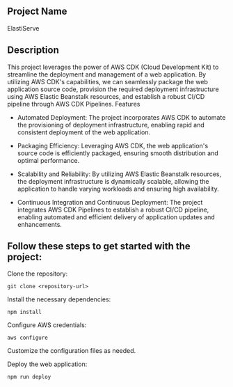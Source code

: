 ## Project Name
ElastiServe

## Description

This project leverages the power of AWS CDK (Cloud Development Kit) to streamline the deployment and management of a web application. By utilizing AWS CDK's capabilities, we can seamlessly package the web application source code, provision the required deployment infrastructure using AWS Elastic Beanstalk resources, and establish a robust CI/CD pipeline through AWS CDK Pipelines.
Features

- Automated Deployment: The project incorporates AWS CDK to automate the provisioning of deployment infrastructure, enabling rapid and consistent deployment of the web     application.

- Packaging Efficiency: Leveraging AWS CDK, the web application's source code is efficiently packaged, ensuring smooth distribution and optimal performance.

- Scalability and Reliability: By utilizing AWS Elastic Beanstalk resources, the deployment infrastructure is dynamically scalable, allowing the application to handle varying 
workloads and ensuring high availability.

- Continuous Integration and Continuous Deployment: The project integrates AWS CDK Pipelines to establish a robust CI/CD pipeline, enabling automated and efficient delivery of application updates and enhancements.

## Follow these steps to get started with the project:

Clone the repository:

    git clone <repository-url>

Install the necessary dependencies:

    npm install

Configure AWS credentials:

    aws configure

Customize the configuration files as needed.

Deploy the web application:

    npm run deploy
